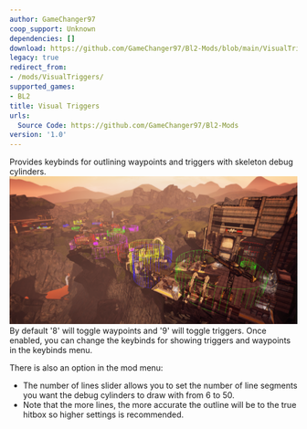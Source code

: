 ```yaml
---
author: GameChanger97
coop_support: Unknown
dependencies: []
download: https://github.com/GameChanger97/Bl2-Mods/blob/main/VisualTriggers/VisualTriggers.zip?raw=true
legacy: true
redirect_from:
- /mods/VisualTriggers/
supported_games:
- BL2
title: Visual Triggers
urls:
  Source Code: https://github.com/GameChanger97/Bl2-Mods
version: '1.0'
---
```

Provides keybinds for outlining waypoints and triggers with skeleton debug cylinders.
![Visual Triggers](https://github.com/GameChanger97/Bl2-Mods/blob/main/Borderlands%202%20(32-bit,%20DX9)%209_15_2021%204_17_58%20PM%20(2).png?raw=true) 
By default '8' will toggle waypoints and '9' will toggle triggers. 
Once enabled, you can change the keybinds for showing triggers and waypoints in the keybinds menu. 
 
There is also an option in the mod menu: 
* The number of lines slider allows you to set the number of line segments you want the debug cylinders to draw with from 6 to 50. 
* Note that the more lines, the more accurate the outline will be to the true hitbox so higher settings is recommended.
